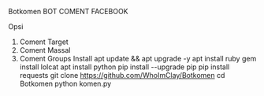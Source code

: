 Botkomen
BOT COMENT FACEBOOK

Opsi
1. Coment Target
2. Coment Massal
3. Coment Groups
Install
apt update && apt upgrade -y
apt install ruby
gem install lolcat
apt install python
pip install --upgrade pip
pip install requests
git clone https://github.com/WhoImClay/Botkomen
cd Botkomen
python komen.py
